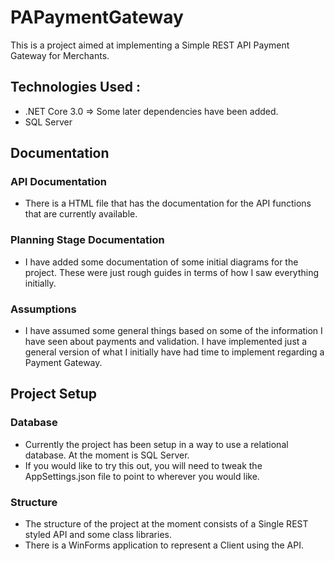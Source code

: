 # PAPaymentGateway
This is a project aimed at implementing a Simple REST API Payment Gateway for Merchants.

## Technologies Used :
- .NET Core 3.0 => Some later dependencies have been added.
- SQL Server

## Documentation
### API Documentation
- There is a HTML file that has the documentation for the API functions that are currently available.

### Planning Stage Documentation
- I have added some documentation of some initial diagrams for the project. These were just rough guides in terms
of how I saw everything initially.

### Assumptions
- I have assumed some general things based on some of the information I have seen
about payments and validation. I have implemented just a general version of what I initially have had time
to implement regarding a Payment Gateway.

## Project Setup

### Database
- Currently the project has been setup in a way to use a relational database. At the moment is SQL Server.
- If you would like to try this out, you will need to tweak the AppSettings.json file to point to wherever you would like.

### Structure
- The structure of the project at the moment consists of a Single REST styled API and some class libraries.
- There is a WinForms application to represent a Client using the API.

